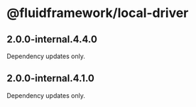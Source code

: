 # @fluidframework/local-driver

## 2.0.0-internal.4.4.0

Dependency updates only.

## 2.0.0-internal.4.1.0

Dependency updates only.
